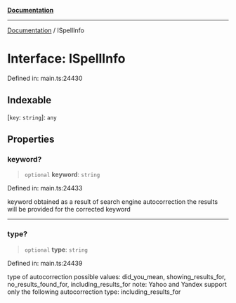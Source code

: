 [**Documentation**](../README.md)

***

[Documentation](../README.md) / ISpellInfo

# Interface: ISpellInfo

Defined in: main.ts:24430

## Indexable

\[`key`: `string`\]: `any`

## Properties

### keyword?

> `optional` **keyword**: `string`

Defined in: main.ts:24433

keyword obtained as a result of search engine autocorrection
the results will be provided for the corrected keyword

***

### type?

> `optional` **type**: `string`

Defined in: main.ts:24439

type of autocorrection
possible values:
did_you_mean, showing_results_for, no_results_found_for, including_results_for
note: Yahoo and Yandex support only the following autocorrection type:
including_results_for
